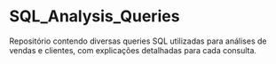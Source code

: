 # SQL_Analysis_Queries
Repositório contendo diversas queries SQL utilizadas para análises de vendas e clientes, com explicações detalhadas para cada consulta.
